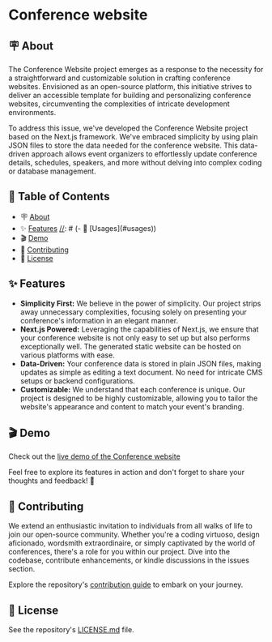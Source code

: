 # Conference website

<h2 id="about">🪧 About</h2>

The Conference Website project emerges as a response to the necessity for a straightforward and customizable solution in crafting conference websites. Envisioned as an open-source platform, this initiative strives to deliver an accessible template for building and personalizing conference websites, circumventing the complexities of intricate development environments.

To address this issue, we've developed the Conference Website project based on the Next.js framework. We've embraced simplicity by using plain JSON files to store the data needed for the conference website. This data-driven approach allows event organizers to effortlessly update conference details, schedules, speakers, and more without delving into complex coding or database management.

## 📑 Table of Contents

- 🪧 [About](#about)
- ✨ [Features](#features)
  [//]: # (- 🧭 [Usages]&#40;#usages&#41;)
- 🎬 [Demo](#demo)
- 🤗 [Contributing](#contributing)
- 📝 [License](#license)

<h2 id="features">✨ Features</h2>

- **Simplicity First:** We believe in the power of simplicity. Our project strips away unnecessary complexities, focusing solely on presenting your conference's information in an elegant manner.
- **Next.js Powered:** Leveraging the capabilities of Next.js, we ensure that your conference website is not only easy to set up but also performs exceptionally well. The generated static website can be hosted on various platforms with ease.
- **Data-Driven:** Your conference data is stored in plain JSON files, making updates as simple as editing a text document. No need for intricate CMS setups or backend configurations.
- **Customizable:** We understand that each conference is unique. Our project is designed to be highly customizable, allowing you to tailor the website's appearance and content to match your event's branding.

[//]: # '<h2 id="usages">🧭 Usages</h2>'

<h2 id="demo">🎬 Demo</h2>

Check out the [live demo of the Conference website](https://codingones.github.io/conference-website/)

Feel free to explore its features in action and don't forget to share your thoughts and feedback! 🚀

<h2 id="contributing">🤗 Contributing</h2>

We extend an enthusiastic invitation to individuals from all walks of life to join our open-source community. Whether you're a coding virtuoso, design aficionado, wordsmith extraordinaire, or simply captivated by the world of conferences, there's a role for you within our project. Dive into the codebase, contribute enhancements, or kindle discussions in the issues section.

Explore the repository's [contribution guide](./CONTRIBUTING.md) to embark on your journey.

<h2 id="license">📝 License</h2>

See the repository's [LICENSE.md](./LICENSE.md) file.
